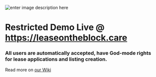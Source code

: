 ![enter image description here](https://i.ibb.co/h9vC4jy/lotb-banniere.png)

# Restricted Demo Live @ https://leaseontheblock.care

### All users are automatically accepted, have God-mode rights for lease applications and listing creation.  

Read more on [our Wiki](https://github.com/Redoudou/Leaseatblock/wiki/2020-BSIC-Hackathon-Demo)